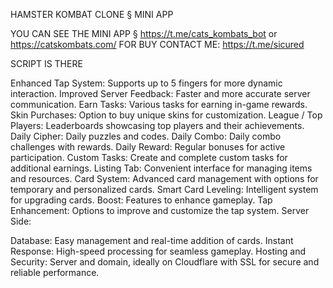 HAMSTER KOMBAT CLONE § MINI APP 

YOU CAN SEE THE MINI APP § https://t.me/cats_kombats_bot or https://catskombats.com/
FOR BUY CONTACT ME: https://t.me/sicured

SCRIPT IS THERE

Enhanced Tap System: Supports up to 5 fingers for more dynamic interaction.
Improved Server Feedback: Faster and more accurate server communication.
Earn Tasks: Various tasks for earning in-game rewards.
Skin Purchases: Option to buy unique skins for customization.
League / Top Players: Leaderboards showcasing top players and their achievements.
Daily Cipher: Daily puzzles and codes.
Daily Combo: Daily combo challenges with rewards.
Daily Reward: Regular bonuses for active participation.
Custom Tasks: Create and complete custom tasks for additional earnings.
Listing Tab: Convenient interface for managing items and resources.
Card System: Advanced card management with options for temporary and personalized cards.
Smart Card Leveling: Intelligent system for upgrading cards.
Boost: Features to enhance gameplay.
Tap Enhancement: Options to improve and customize the tap system.
Server Side:

Database: Easy management and real-time addition of cards.
Instant Response: High-speed processing for seamless gameplay.
Hosting and Security: Server and domain, ideally on Cloudflare with SSL for secure and reliable performance.
